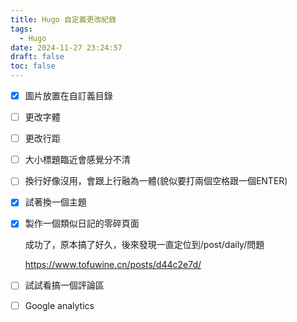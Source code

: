 ```yaml
---
title: Hugo 自定義更改紀錄
tags:
  - Hugo
date: 2024-11-27 23:24:57
draft: false
toc: false
---
```

- [x] 圖片放置在自訂義目錄

- [ ] 更改字體

- [ ] 更改行距

- [ ] 大小標題臨近會感覺分不清

- [ ] 換行好像沒用，會跟上行融為一體(貌似要打兩個空格跟一個ENTER)

- [x] 試著換一個主題

- [x] 製作一個類似日記的零碎頁面

  成功了，原本搞了好久，後來發現一直定位到/post/daily/問題

  https://www.tofuwine.cn/posts/d44c2e7d/

- [ ] 試試看搞一個評論區

- [ ] Google analytics
